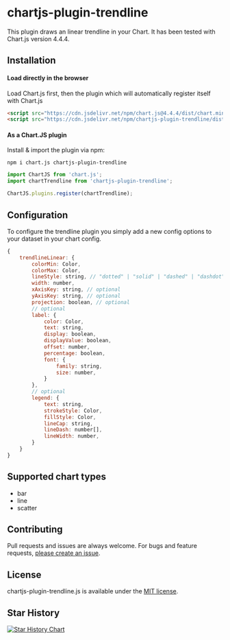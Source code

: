 # chartjs-plugin-trendline

This plugin draws an linear trendline in your Chart.
It has been tested with Chart.js version 4.4.4.

## Installation

#### Load directly in the browser

Load Chart.js first, then the plugin which will automatically register itself with Chart.js

```html
<script src="https://cdn.jsdelivr.net/npm/chart.js@4.4.4/dist/chart.min.js"></script>
<script src="https://cdn.jsdelivr.net/npm/chartjs-plugin-trendline/dist/chartjs-plugin-trendline.min.js"></script>
```

#### As a Chart.JS plugin

Install & import the plugin via npm:

`npm i chart.js chartjs-plugin-trendline`

```js
import ChartJS from 'chart.js';
import chartTrendline from 'chartjs-plugin-trendline';

ChartJS.plugins.register(chartTrendline);
```

## Configuration

To configure the trendline plugin you simply add a new config options to your dataset in your chart config.

```javascript
{
	trendlineLinear: {
		colorMin: Color,
		colorMax: Color,
		lineStyle: string, // "dotted" | "solid" | "dashed" | "dashdot"
		width: number,
		xAxisKey: string, // optional
		yAxisKey: string, // optional
		projection: boolean, // optional
		// optional
		label: {
			color: Color,
			text: string,
			display: boolean,
			displayValue: boolean,
			offset: number,
			percentage: boolean,
			font: {
				family: string,
				size: number,
			}
		},
		// optional
		legend: {
			text: string,
			strokeStyle: Color,
			fillStyle: Color,
			lineCap: string,
			lineDash: number[],
			lineWidth: number,
		}
	}
}
```

## Supported chart types

-   bar
-   line
-   scatter

## Contributing

Pull requests and issues are always welcome.
For bugs and feature requests, [please create an issue](https://github.com/Makanz/chartjs-plugin-trendline/issues).

## License

chartjs-plugin-trendline.js is available under the [MIT license](http://opensource.org/licenses/MIT).

## Star History

[![Star History Chart](https://api.star-history.com/svg?repos=Makanz/chartjs-plugin-trendline&type=Date)](https://star-history.com/#Makanz/chartjs-plugin-trendline&Date)
